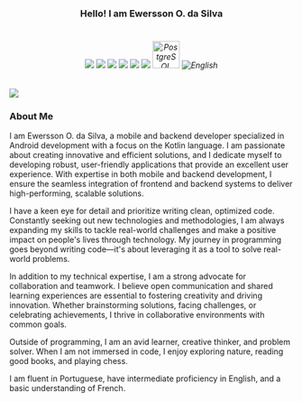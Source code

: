 <div align="center" style="display: inline_block">
  <h3> Hello! I am Ewersson O. da Silva </h3>
  <h4></h4>
</div>

<div align="center">
<h6 align="center" style="display: inline-block;">
    <img src="https://img.icons8.com/color/48/000000/kotlin.png"/>
    <img src="https://img.icons8.com/color/48/000000/java-coffee-cup-logo.png"/>
    <img src="https://img.icons8.com/color/48/000000/android-os.png"/>
    <img src="https://img.icons8.com/color/48/000000/docker.png"/>
    <img src="https://img.icons8.com/color/48/000000/spring-logo.png"/>
    <img src="https://img.icons8.com/color/48/000000/mysql-logo.png"/>
     <img src="https://upload.wikimedia.org/wikipedia/commons/2/29/Postgresql_elephant.svg" alt="PostgreSQL Logo" width="48" height="48"/>
    <img src="https://img.icons8.com/color/48/000000/usa.png" alt="English"/>
</h6>




</div>

<div> 
  <a href="https://www.linkedin.com/in/ewersson-silva-4389b8240/" target="_blank"><img src="https://img.shields.io/badge/-LinkedIn-%230077B5?style=for-the-badge&logo=linkedin&logoColor=white"></a>
</div>


### About Me

I am Ewersson O. da Silva, a mobile and backend developer specialized in Android development with a focus on the Kotlin language. I am passionate about creating innovative and efficient solutions, and I dedicate myself to developing robust, user-friendly applications that provide an excellent user experience. With expertise in both mobile and backend development, I ensure the seamless integration of frontend and backend systems to deliver high-performing, scalable solutions.

I have a keen eye for detail and prioritize writing clean, optimized code. Constantly seeking out new technologies and methodologies, I am always expanding my skills to tackle real-world challenges and make a positive impact on people's lives through technology. My journey in programming goes beyond writing code—it's about leveraging it as a tool to solve real-world problems.

In addition to my technical expertise, I am a strong advocate for collaboration and teamwork. I believe open communication and shared learning experiences are essential to fostering creativity and driving innovation. Whether brainstorming solutions, facing challenges, or celebrating achievements, I thrive in collaborative environments with common goals.

Outside of programming, I am an avid learner, creative thinker, and problem solver. When I am not immersed in code, I enjoy exploring nature, reading good books, and playing chess.

I am fluent in Portuguese, have intermediate proficiency in English, and a basic understanding of French.

